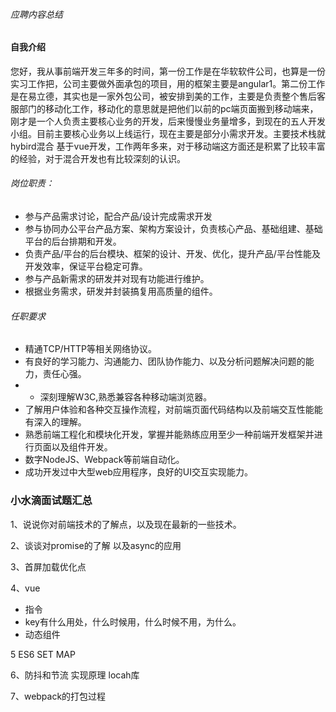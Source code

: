 ###### 应聘内容总结

#### 自我介绍

您好，我从事前端开发三年多的时间，第一份工作是在华软软件公司，也算是一份实习工作把，公司主要做外面承包的项目，用的框架主要是angular1。第二份工作是在易立德，其实也是一家外包公司，被安排到美的工作，主要是负责整个售后客服部门的移动化工作，移动化的意思就是把他们以前的pc端页面搬到移动端来，刚才是一个人负责主要核心业务的开发，后来慢慢业务量增多，到现在的五人开发小组。目前主要核心业务以上线运行，现在主要是部分小需求开发。主要技术栈就hybird混合 基于vue开发，工作两年多来，对于移动端这方面还是积累了比较丰富的经验，对于混合开发也有比较深刻的认识。



###### 岗位职责：
- 参与产品需求讨论，配合产品/设计完成需求开发
- 参与协同办公平台产品方案、架构方案设计，负责核心产品、基础组建、基础平台的后台排期和开发。
- 负责产品/平台的后台模块、框架的设计、开发、优化，提升产品/平台性能及开发效率，保证平台稳定可靠。
- 参与产品新需求的研发并对现有功能进行维护。
- 根据业务需求，研发并封装搞复用高质量的组件。


###### 任职要求

- 精通TCP/HTTP等相关网络协议。
- 有良好的学习能力、沟通能力、团队协作能力、以及分析问题解决问题的能力，责任心强。
- - 深刻理解W3C,熟悉兼容各种移动端浏览器。
- 了解用户体验和各种交互操作流程，对前端页面代码结构以及前端交互性能能有深入的理解。
- 熟悉前端工程化和模块化开发，掌握并能熟练应用至少一种前端开发框架并进行页面以及组件开发。
- 数字NodeJS、Webpack等前端自动化。
- 成功开发过中大型web应用程序，良好的UI交互实现能力。


### 小水滴面试题汇总

1、说说你对前端技术的了解点，以及现在最新的一些技术。

2、谈谈对promise的了解 以及async的应用 

3、首屏加载优化点 

4、vue 

- 指令
- key有什么用处，什么时候用，什么时候不用，为什么。
- 动态组件

5 ES6
SET MAP  

6、防抖和节流 实现原理 locah库

7、webpack的打包过程